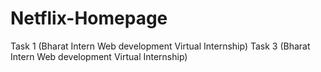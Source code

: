 # Netflix-Homepage
Task 1 (Bharat Intern Web development Virtual Internship)
Task 3 (Bharat Intern Web development Virtual Internship)
